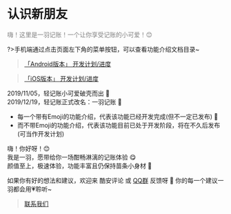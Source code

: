 # 认识新朋友
<font color=gray>嗨！这里是一羽记账！一个让你享受记账的小可爱！😊</font>

?>手机端通过点击页面左下角的菜单按钮，可以查看功能介绍文档目录~

>[「Android版本」 开发计划/进度](https://trello.com/b/R0SM2I6W/%E4%B8%80%E7%BE%BD%E8%AE%B0%E8%B4%A6-android)

>[「iOS版本」 开发计划/进度](https://trello.com/b/R0SM2I6W/%E4%B8%80%E7%BE%BD%E8%AE%B0%E8%B4%A6-ios)

2019/11/05，轻记账小可爱破壳而出 🐣 <br>2019/12/19，轻记账正式改名：一羽记账 🐤

* 每一个带有Emoji的功能介绍，代表该功能已经开发完成(但不一定已发布) 🍧
* 而不带Emoji的功能介绍，代表该功能目前已处于开发阶段，将在不久后发布(可当作开发计划)

嗨！你好呀！😊<br>我是一羽，愿带给你一场酣畅淋漓的记账体验 😋<br>颜值至上，极速体验，功能丰富且仍保持苗条小身材 🐝

如果你有好的想法和建议，欢迎来 酷安评论 或 [QQ群](https://guide.yiyujizhang.cn/other/contact) 反馈呀 👏 你的每一个建议一羽都会用💗聆听~

> [联系我们](/doc/other/contact.md)
